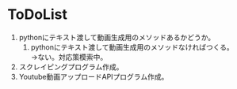 # ToDoList

1. pythonにテキスト渡して動画生成用のメソッドあるかどうか。
    1. pythonにテキスト渡して動画生成用のメソッドなければつくる。    
        →ない。対応策模索中。
1. スクレイピングプログラム作成。
1. Youtube動画アップロードAPIプログラム作成。

